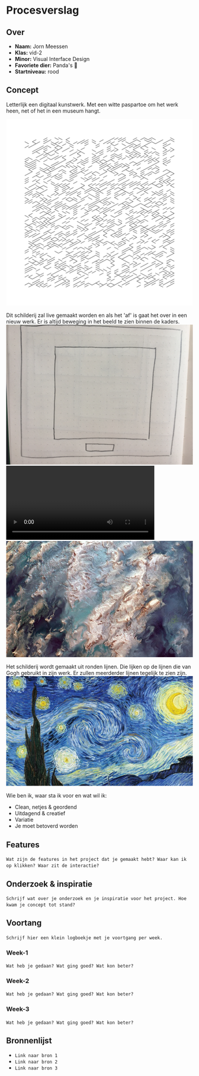 <!-- Vergeet je niet de comments uit te zetten voordat je begint met typen? 💬 -->

# Procesverslag

## Over
* **Naam:** Jorn Meessen 
* **Klas:** vid-2
* **Minor:** Visual Interface Design
* **Favoriete dier:** Panda's :panda_face:
* **Startniveau:** rood

## Concept

Letterlijk een digitaal kunstwerk. Met een witte paspartoe om het werk heen, net of het in een museum hangt.

<img src="img/Ruins_2609285226.svg">

Dit schilderij zal live gemaakt worden en als het 'af' is gaat het over in een nieuw werk. Er is altijd beweging in het beeld te zien binnen de kaders.  
<img src="img/IMG_6774.JPG">
<video width="400" controls>
  <source src="img/simplescreenrecorder-2021-01-10_04-56-11.mp4" type="img/simplescreenrecorder-2021-01-10_04-56-11.mp4">
  Your browser does not support HTML video.
</video>
<img src="img/danfa0053_o_905.jpg">

Het schilderij wordt gemaakt uit ronden lijnen. Die lijken op de lijnen die van Gogh gebruikt in zijn werk. Er zullen meerderder lijnen tegelijk te zien zijn.
<img src="img/13f12d32-76fe-4ce8-8392-624e5091fa91_thumb840.jpg">


Wie ben ik, waar sta ik voor en wat wil ik:
-	Clean, netjes & geordend 
-	Uitdagend & creatief
-	Variatie 
-	Je moet betoverd worden

## Features

`Wat zijn de features in het project dat je gemaakt hebt? Waar kan ik op klikken? Waar zit de interactie?`

## Onderzoek & inspiratie
`Schrijf wat over je onderzoek en je inspiratie voor het project. Hoe kwam je concept tot stand?`

## Voortang

`Schrijf hier een klein logboekje met je voortgang per week.`

### Week-1
`Wat heb je gedaan? Wat ging goed? Wat kon beter?`

### Week-2
`Wat heb je gedaan? Wat ging goed? Wat kon beter?`

### Week-3
`Wat heb je gedaan? Wat ging goed? Wat kon beter?`


## Bronnenlijst

* `Link naar bron 1`
* `Link naar bron 2`
* `Link naar bron 3`